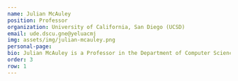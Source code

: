 ```yaml
---
name: Julian McAuley
position: Professor
organization: University of California, San Diego (UCSD)
email: ude.dscu.gne@yeluacmj
img: assets/img/julian-mcauley.png
personal-page: 
bio: Julian McAuley is a Professor in the Department of Computer Science and Engineering at the University of California, San Diego (UCSD). Julian is a leading researcher in machine learning and recommender systems, has received several prestigious awards, including the SIGIR Test of Time Award, WWW Best Paper Award, and ICWSM Best Paper Award, recognizing his impactful contributions to information retrieval, content moderation, and fashion trend prediction. He has also been honored with research awards from Google, Amazon, and the NSF CAREER Award, highlighting his innovation in understanding user behavior and improving recommendation algorithms.
order: 3
row: 1
---
```

